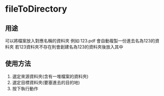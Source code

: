 # fileToDirectory
## 用途

可以將檔案放入對應名稱的資料夾
例如:123.pdf 會自動複製一份進去名為123的資料夾
若123資料夾不存在則會創建名為123的資料夾後放入其中
## 使用方法


1. 選定來源資料夾(含有一堆檔案的資料夾)
2. 選定目標資料夾(要塞進去的目的地)
3. 按下執行動作

